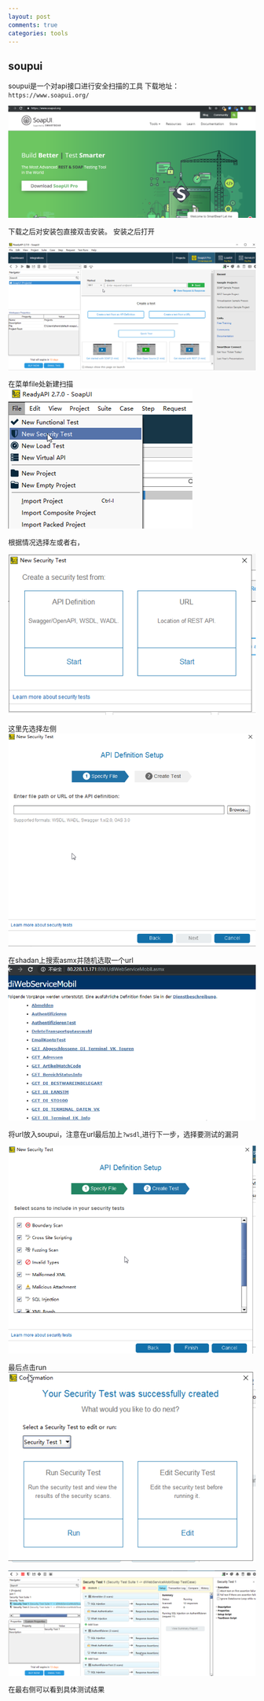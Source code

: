 ```yaml
---
layout: post
comments: true
categories: tools
---
```

## soupui

soupui是一个对api接口进行安全扫描的工具
下载地址：`https://www.soapui.org/`

![](/image/soupui/soupui1.png)

下载之后对安装包直接双击安装。
安装之后打开

![](/image/soupui/soupui2.png)

在菜单file处新建扫描
![](/image/soupui/soupui3.png)

根据情况选择左或者右，

![](/image/soupui/soupui4.png)

这里先选择左侧
![](/image/soupui/soupui5.png)

在shadan上搜索asmx并随机选取一个url
![](/image/soupui/soupui6.png)

将url放入soupui，注意在url最后加上`?wsdl`,进行下一步，选择要测试的漏洞

![](/image/soupui/soupui7.png)


最后点击run
![](/image/soupui/soupui8.png)

![](/image/soupui/soupui9.png)

在最右侧可以看到具体测试结果